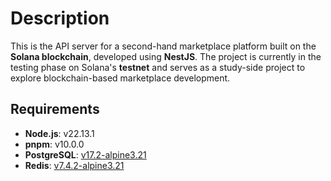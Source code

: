 # Description

This is the API server for a second-hand marketplace platform built on the **Solana blockchain**, developed using **NestJS**. The project is currently in the testing phase on Solana's **testnet** and serves as a study-side project to explore blockchain-based marketplace development.

## Requirements

- **Node.js**: v22.13.1
- **pnpm**: v10.0.0
- **PostgreSQL**: [v17.2-alpine3.21](https://hub.docker.com/layers/library/postgres/17.2-alpine3.21/images/sha256-fc8cf0fc80a53aca9186df55703ae9f080effcee1e65ae012ff066c79bda34b5)
- **Redis**: [v7.4.2-alpine3.21](https://hub.docker.com/layers/library/redis/7.4.2-alpine3.21/images/sha256-5c30ac9c59d8fcddc368d0dd98f544b8b5ab3a981c633db59da7eff9d76b97cc)
